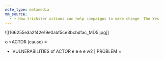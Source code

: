 ```yaml
---
note_type: metamedia
mm_source:
  - - How trickster actions can help campaigns to make change  The Yes Men.md
---
```


![[166255e3a2f42e19e0abf5ce3bcbdfac_MD5.jpg]]

o <ACTOR (cause) =
- VULNERABILITIES of ACTOR
e e e e
w2 | PROBLEM
=


